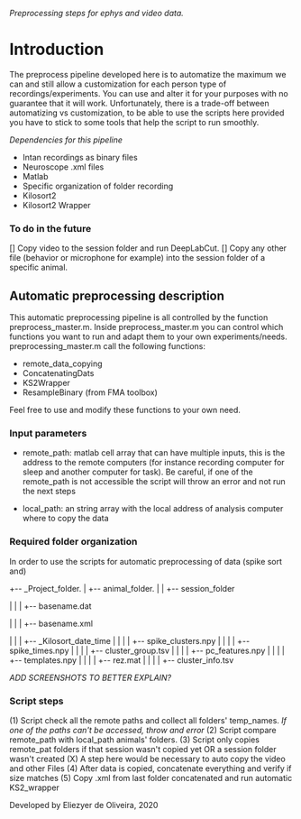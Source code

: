 *Preprocessing steps for ephys and video data.*

# Introduction
 The preprocess pipeline developed here is to automatize the maximum we can and still allow a customization for each person type of recordings/experiments. You can use and alter it for your purposes with no guarantee that it will work.
 Unfortunately, there is a trade-off between automatizing vs customization, to be able to use the scripts here provided you have to stick to some tools that help the script to run smoothly.

*Dependencies for this pipeline*
- Intan recordings as binary files
- Neuroscope .xml files
- Matlab
- Specific organization of folder recording
- Kilosort2
- Kilosort2 Wrapper



### To do in the future
  [] Copy video to the session folder and run DeepLabCut.
  [] Copy any other file (behavior or microphone for example) into the session folder of a specific animal.

## Automatic preprocessing description
This automatic preprocessing pipeline is all controlled by the function preprocess_master.m. Inside preprocess_master.m you can control which functions you want to run and adapt them to your own experiments/needs. preprocessing_master.m call the following functions:

- remote_data_copying
- ConcatenatingDats
- KS2Wrapper
- ResampleBinary (from FMA toolbox)

Feel free to use and modify these functions to your own need.

### Input parameters
  - remote_path: matlab cell array that can have multiple inputs, this is the address to the remote computers (for instance recording computer for sleep and another computer for task). Be careful, if one of the remote_path is not accessible the script will throw an error and not run the next steps

  - local_path: an string array with the local address of analysis computer where to copy the data

### Required folder organization

 In order to use the scripts for automatic preprocessing of data (spike sort and)

  +-- _Project_folder.
  |     +-- animal_folder.
  |     |   +-- session_folder

  |     |   |   +-- basename.dat

  |     |   |   +-- basename.xml

  |     |   |   +-- _Kilosort_date_time
  |     |   |   |   +-- spike_clusters.npy
  |     |   |   |   +-- spike_times.npy
  |     |   |   |   +-- cluster_group.tsv
  |     |   |   |   +-- pc_features.npy
  |     |   |   |   +-- templates.npy
  |     |   |   |   +-- rez.mat
  |     |   |   |   +-- cluster_info.tsv

 *ADD SCREENSHOTS TO BETTER EXPLAIN?*

### Script steps

(1) Script check all the remote paths and collect all folders' temp_names. *If one of the paths can't be accessed, throw and error*
(2) Script compare remote_path with local_path animals' folders.
(3) Script only copies remote_pat folders if that session wasn't copied yet OR a session folder wasn't created
(X) A step here would be necessary to auto copy the video and other Files
(4) After data is copied, concatenate everything and verify if size matches
(5) Copy .xml from last folder concatenated and run automatic KS2_wrapper

Developed by Eliezyer de Oliveira, 2020
